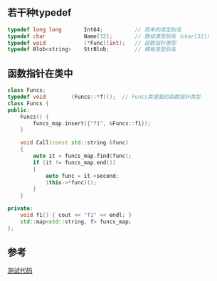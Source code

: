 ## 若干种typedef

```c++
typedef long long 		Int64;			// 简单的类型别名
typedef char			Name[32];		// 数组类型别名（char[32]）
typedef void 			(*Func)(int);	// 函数指针类型
typedef Blob<string>	StrBlob;		// 模板类型别名
```

## 函数指针在类中

```c++
class Funcs;
typedef void		(Funcs::*f)();	// Funcs类里面的函数指针类型
class Funcs {
public:
	Funcs() {
		funcs_map.insert({"f1", &Funcs::f1});
	}

	void Call(const std::string &func)
	{
		auto it = funcs_map.find(func);
		if (it != funcs_map.end())
		{
			auto func = it->second;
			(this->*func)();
		}
	}

private:
	void f1() { cout << "f1" << endl; }
	std::map<std::string, f> funcs_map;
};
```

## 参考

[测试代码](https://github.com/demon90s/CppPrimer/blob/master/labs/test_typedef.cpp)